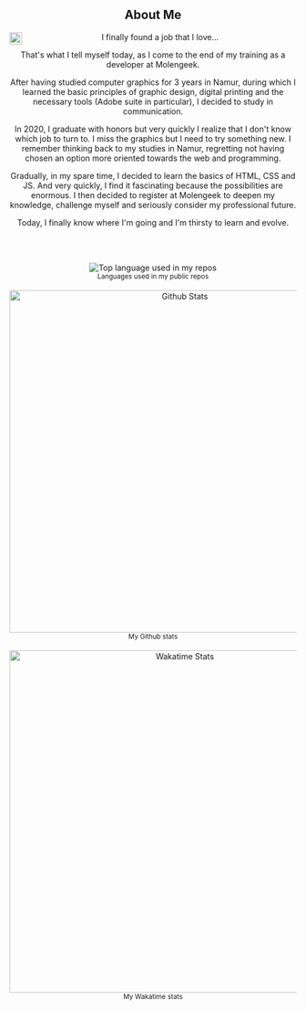 <!-- ![](https://github-readme-stats.vercel.app/api/top-langs/?username=ca7vin&theme=transparent&hide_langs_below=8) -->
<!-- ![Anurag's GitHub stats](https://github-readme-stats.vercel.app/api?username=ca7vin&show_icons=true&theme=transparent) -->
<!-- [![willianrod's wakatime stats](https://github-readme-stats.vercel.app/api/wakatime?username=ca7vin&theme=transparent)](https://github.com/anuraghazra/github-readme-stats) -->

<div align="center">
  <h2>About Me</h2>

<a href="https://www.linkedin.com/in/calvin-van-der-ghinst-283611bb/">
  <img align="left" alt="Calvin Van der Ghinst LinkedIN" width="22px" src="https://raw.githubusercontent.com/peterthehan/peterthehan/master/assets/linkedin.svg" />
</a>
  <p>I finally found a job that I love...

That's what I tell myself today, as I come to the end of my training as a developer at Molengeek.

After having studied computer graphics for 3 years in Namur, during which I learned the basic principles of graphic design, digital printing and the necessary tools (Adobe suite in particular), I decided to study in communication.

In 2020, I graduate with honors but very quickly I realize that I don't know which job to turn to. I miss the graphics but I need to try something new. I remember thinking back to my studies in Namur, regretting not having chosen an option more oriented towards the web and programming.

Gradually, in my spare time, I decided to learn the basics of HTML, CSS and JS. And very quickly, I find it fascinating because the possibilities are enormous. I then decided to register at Molengeek to deepen my knowledge, challenge myself and seriously consider my professional future.

Today, I finally know where I'm going and I'm thirsty to learn and evolve.</p>
  <br />
  <br />
</div>

<div align="center">
  <img width="" src="https://github-readme-stats.vercel.app/api/top-langs/?username=ca7vin&theme=transparent&hide_langs_below=8" alt="Top language used in my repos" />
  <br />
  <small>Languages used in my public repos</small>
  <br />
  <br />
</div>

<div align="center">
  <img width="600" src="https://github-readme-stats.vercel.app/api?username=ca7vin&show_icons=true&theme=transparent" alt="Github Stats" />
  <br />
  <small>My Github stats</small>
  <br />
  <br />
</div>


<div align="center">
  <img width="600" src="https://github-readme-stats.vercel.app/api/wakatime?username=ca7vin&theme=transparent" alt="Wakatime Stats" />
  <br />
  <small>My Wakatime stats</small>
  <br />
  <br />
</div>
